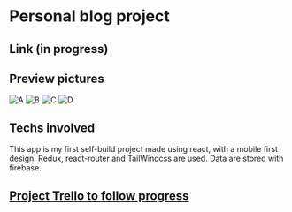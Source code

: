 # Personal blog project

## Link (in progress)

## Preview pictures
![A](https://imgur.com/ohOuqB6) ![B](https://imgur.com/gc0n4jG) ![C](https://imgur.com/lStzICq)
![D](https://imgur.com/oelGbza)

## Techs involved
This app is my first self-build project made using react, with a mobile first design. Redux, react-router and TailWindcss are used. Data are stored with firebase.

## [Project Trello to follow progress](https://trello.com/b/YzmRgeJU/20220101-blog-for-portfolio)
